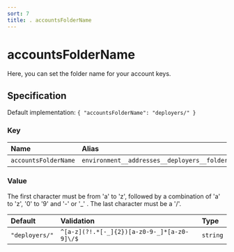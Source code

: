 ```yaml
---
sort: 7
title: . accountsFolderName
---
```


# accountsFolderName

Here, you can set the folder name for your account keys.


## Specification

Default implementation: ```{ "accountsFolderName": "deployers/" }```

### Key

| **Name** | **Alias** | **Methods** | **Category** |  
|:--|:--|:--|:--|
| ```accountsFolderName``` | ```environment__addresses__deployers__folder``` | [setEnvironment](../methods/setEnvironment.html#options) | [Account](../options/#account) |

### Value

The first character must be from 'a' to 'z', followed by a combination of 'a' to 'z', '0' to '9' and '-' or '_' . The last character must be a '/'.

| **Default** | **Validation** | **Type** |
|:--|:--|:--|
| ```"deployers/"``` | ```^[a-z](?!.*[-_]{2})[a-z0-9-_]*[a-z0-9]\/$``` | ```string``` |

